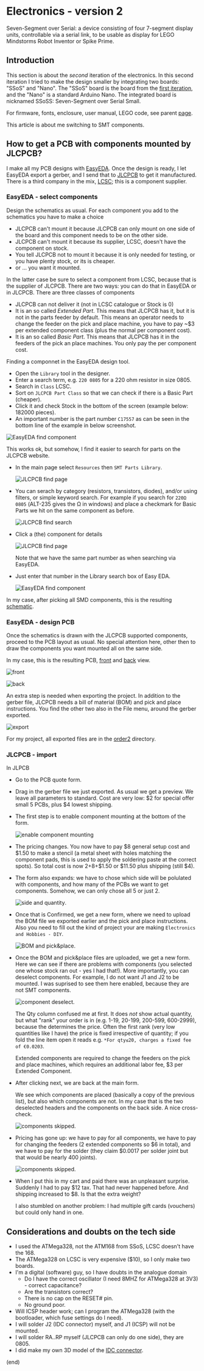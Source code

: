 # Electronics - version 2

Seven-Segment over Serial: a device consisting of four 7-segment display units, 
controllable via a serial link, to be usable as display for LEGO Mindstorms Robot Inventor or Spike Prime.

## Introduction

This section is about the _second_ iteration of the electronics.
In this second iteration I tried to make the design smaller by integrating two boards: "SSoS" and "Nano". 
The "SSoS" board is the board from the [first iteration](../electronics), 
and the "Nano" is a standard Arduino Nano.
The integrated board is nicknamed SSoSS: Seven-Segment over Serial Small.

For firmware, fonts, enclosure, user manual, LEGO code, see parent [page](..).

This article is about me switching to SMT components.


## How to get a PCB with components mounted by JLCPCB?

I make all my PCB designs with [EasyEDA](https://easyeda.com/).
Once the design is ready, I let EasyEDA export a gerber, and I send that to [JLCPCB](https://jlcpcb.com/DMP) to get it manufactured.
There is a third company in the mix, [LCSC](https://lcsc.com/); this is a component supplier.

### EasyEDA - select components

Design the schematics as usual.
For each component you add to the schematics you have to make a choice
 - JLCPCB can't mount it because JLCPCB can only mount on one side of the board and this component needs to be on the other side.
 - JLCPCB can't mount it because its supplier, LCSC, doesn't have the component on stock.
 - You tell JLCPCB not to mount it because it is only needed for testing, or you have plenty stock, or its is cheaper.
 - or ... you want it mounted.

In the latter case be sure to select a component from LCSC, because that is the supplier of JLCPCB.
There are two ways: you can do that in EasyEDA or in JLCPCB.
There are three classes of components
 - JLCPCB can not deliver it (not in LCSC catalogue or Stock is 0)
 - It is an so called _Extended Part_. This means that JLCPCB has it, but it is not in the parts feeder by default.
   This means an operator needs to change the feeder on the pick and place machine, 
   you have to pay ~$3 per extended component class (plus the normal per component cost).
 - It is an so called _Basic Part_. This means that JLCPCB has it in the feeders of the pick an place machines.
   You only pay the per component cost.

Finding a componnet in the EasyEDA design tool.
 - Open the `Library` tool in the designer.
 - Enter a search term, e.g. `220 0805` for a 220 ohm resistor in size 0805.
 - Search in `Class` LCSC.
 - Sort on `JLCPCB Part Class` so that we can check if there is a Basic Part (cheaper).
 - Click it and check Stock in the bottom of the screen (example below: 182000 pieces).
 - An important number is the part number `C17557` as can be seen in the bottom line of the example in below screenshot.
 
  ![EasyEDA find component](find-r220-easyeda1.png)

This works ok, but somehow, I find it easier to search for parts on the JLCPCB website.

 - In the main page select `Resources` then `SMT Parts Library`.
 
   ![JLCPCB find page](find-r220-jlcpcb1.png)
   
 - You can serach by category (resistors, transistors, diodes), and/or using filters, or simple keyword search.
   For example if you search for `220Ω 0805` (ALT-235 gives the Ω in windows) and place a checkmark for Basic Parts
   we hit on the same component as before.
   
   ![JLCPCB find search](find-r220-jlcpcb2.png)
   
 - Click a (the) component for details
 
   ![JLCPCB find page](find-r220-jlcpcb3.png)
   
   Note that we have the same part number as when searching via EasyEDA.
   
 - Just enter that number in the Library search box of Easy EDA.
 
   ![EasyEDA find component](find-r220-easyeda2.png)


In my case, after picking all SMD components, this is the resulting [schematic](Schematic_SSoSS.pdf).


### EasyEDA - design PCB

Once the schematics is drawn with the JLCPCB supported components, proceed to the PCB layout as usual.
No special attention here, other then to draw the components you want mounted all on the same side.

In my case, this is the resulting PCB, [front](front-3D.png) and [back](back-3D.png) view.

![front](front-3D.png)

![back](back-3D.png)

An extra step is needed when exporting the project. In addition to the gerber file, 
JLCPCB needs a bill of material (BOM) and pick and place instructions.
You find the other two also in the File menu, around the gerber exported.

![export](easyeda-export.png)

For my project, all exported files are in the [order2](order2) directory.


### JLCPCB - import

In JLPCB 
 - Go to the PCB quote form.

 - Drag in the gerber file we just exported. As usual we get a preview.
   We leave all parameters to standard. Cost are very low: $2 for special offer small 5 PCBs, plus $4 lowest shipping.

 - The first step is to enable component mounting at the bottom of the form.

   ![enable component mounting](jlcpcb-import1.png)

 - The pricing changes. You now have to pay $8 general setup cost and $1.50 to make a stencil
   (a metal sheet with holes matching the component pads, this is used to apply the soldering paste at the correct spots).
   So total cost is now $2+$8+$1.50 or $11.50 plus shipping (still $4).

 - The form also expands: we have to chose which side will be polulated with components, 
   and how many of the PCBs we want to get components. Somehow, we can only chose all 5 or just 2.

   ![side and quantity](jlcpcb-import2.png).

 - Once that is Confirmed, we get a new form, where we need to upload the BOM file we exported earlier
   and the pick and place instructions. Also you need to fill out the kind of project your are making
   `Electronics and Hobbies - DIY`.

   ![BOM and pick&place](jlcpcb-import3.png).
 
 - Once the BOM and pick&place files are uploaded, we get a new form.
   Here we can see if there are problems with components (you selected one whose stock ran out - yes I had that!).
   More importantly, you can deselect components. For example, I do not want J1 and J2 to be mounted.
   I was suprised to see them here enabled, because they are not SMT components.

   ![component deselect](jlcpcb-import4.png).

   The Qty column confused me at first. It does _not_ show actual quantity, 
   but what "rank" your order is in (e.g. 1-19, 20-199, 200-599, 600-2999), because the determines the price.
   Often the first rank (very low quantities like I have) the price is fixed irrespective of 
   quantity; if you fold the line item open it reads e.g. `*For qty≤20, charges a fixed fee of €0.0203`.

   Extended components are required to change the feeders on the pick and place machines,
   which requires an additional labor fee, $3 per Extended Component.

 - After clicking next, we are back at the main form.
 
   We see which components are placed (basically a copy of the previous  list), but also
   which components are not. In my case that is the two deselected headers and the components
   on the back side. A nice cross-check.
   
   ![components skipped](jlcpcb-import5.png).
   
 - Pricing has gone up: we have to pay for all components, we have to pay for changing the feeders 
   (2 extended components so $6 in total), and we have to pay for the solder 
   (they claim $0.0017 per solder joint but that would be nearly 400 joints).

   ![components skipped](jlcpcb-import6.png).
   
 - When I put this in my cart and paid there was an unpleasant surprise.
   Suddenly I had to pay $12 tax. That had never happened before.
   And shipping increased to $8. Is that the extra weight?
   
   I also stumbled on another problem: I had multiple gift cards (vouchers) but could only hand in one.


## Considerations and doubts on the tech side

 - I used the ATMega328, not the ATM168 from SSoS, LCSC doesn't have the 168.
 - The ATMega328 on LCSC is very expensive ($10), so I only make two boards.
 - I'm a digital (software) guy, so I have doubts in the analogue domain
   - Do I have the correct oscillator (I need 8MHZ for ATMega328 at 3V3) - correct capacitance?
   - Are the transistors correct?
   - There is no cap on the RESET# pin.
   - No ground poor.
 - Will ICSP header work; can I program the ATMega328 (with the bootloader, which fuse settings do I need).
 - I will solder J2 (IDC connector) myself, and J1 (ICSP) will not be mounted.
 - I will solder RA..RP myself (JLCPCB can only do one side), they are 0805.
 - I did make my own 3D model of the [IDC connector](IDC3dModel).
 
 
(end)
